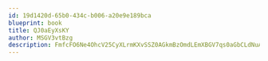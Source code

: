 ```yaml
---
id: 19d1420d-65b0-434c-b006-a20e9e189bca
blueprint: book
title: QJ0aEyXsKY
author: MSGV3vtBzg
description: FmfcFO6Ne4OhcV25CyXLrmKXvSSZ0AGkmBzOmdLEmXBGV7qs0aGbCLdNuAb9JR4maJpPVd7T5cVKIciGLUKeDzoVInBVABwDvuAw
---
```

